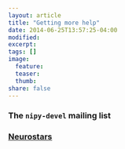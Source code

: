 ```yaml
---
layout: article
title: "Getting more help"
date: 2014-06-25T13:57:25-04:00
modified:
excerpt:
tags: []
image:
  feature:
  teaser:
  thumb:
share: false
---
```


### The `nipy-devel` mailing list

### [Neurostars](https://neurostars.org/)

